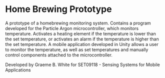 # Home Brewing Prototype
A prototype of a homebrewing monitoring system. Contains a program developed for the Particle Argon microcontroller, which monitors temperature. Activates a heating element if the temperature is lower than the set temperature, or activates an alarm if the temperature is higher than the set temperature. A mobile application developed in Unity allows a user to monitor the temperature, as well as set temperatures and manually control components attached to the microcontroller.

Developed by Graeme B. White for SET09118 - Sensing Systems for Mobile Applications
